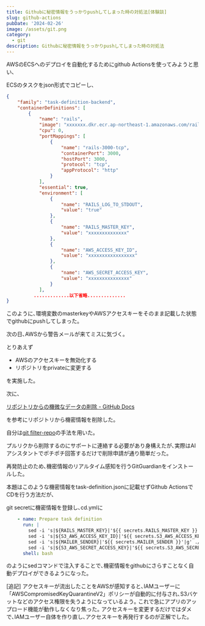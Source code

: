 ```yaml
---
title: Githubに秘密情報をうっかりpushしてしまった時の対処法[体験談]
slug: github-actions
pubDate: '2024-02-26'
image: /assets/git.png
category:
  - git
description: Githubに秘密情報をうっかりpushしてしまった時の対処法
---
```

AWSのECSへのデプロイを自動化するためにgithub Actionsを使ってみようと思い､

ECSのタスクをjson形式でコピーし､

```json
{
    "family": "task-definition-backend",
    "containerDefinitions": [
        {
            "name": "rails",
            "image": "xxxxxxx.dkr.ecr.ap-northeast-1.amazonaws.com/rails",
            "cpu": 0,
            "portMappings": [
                {
                    "name": "rails-3000-tcp",
                    "containerPort": 3000,
                    "hostPort": 3000,
                    "protocol": "tcp",
                    "appProtocol": "http"
                }
            ],
            "essential": true,
            "environment": [
                {
                    "name": "RAILS_LOG_TO_STDOUT",
                    "value": "true"
                },
                {
                    "name": "RAILS_MASTER_KEY",
                    "value": "xxxxxxxxxxxxxx"
                },
                {
                    "name": "AWS_ACCESS_KEY_ID",
                    "value": "xxxxxxxxxxxxxxxxx"
                },
                {
                    "name": "AWS_SECRET_ACCESS_KEY",
                    "value": "xxxxxxxxxxxxxxx"
                }
            ],
          .............以下省略..............
}
```

このように､環境変数のmasterkeyやAWSアクセスキーをそのまま記載した状態でgithubにpushしてしまった｡

次の日､AWSから警告メールが来てミスに気づく｡

とりあえず

- AWSのアクセスキーを無効化する
- リポジトリをprivateに変更する

を実施した｡

次に､

[リポジトリからの機微なデータの削除 - GitHub Docs](https://docs.github.com/ja/authentication/keeping-your-account-and-data-secure/removing-sensitive-data-from-a-repository)

を参考にリポジトリから機密情報を削除した｡

自分は[git filter-repo](https://docs.github.com/ja/authentication/keeping-your-account-and-data-secure/removing-sensitive-data-from-a-repository#using-git-filter-repo)の手法を用いた｡

プルリクから削除するのにサポートに連絡する必要があり身構えたが､実際はAIアシスタントでポチポチ回答するだけで削除申請が通り簡単だった｡

再発防止のため､機密情報のリアルタイム感知を行うGitGuardianをインストールした｡

本題はこのような機密情報をtask-definition.jsonに記載せずGithub ActionsでCDを行う方法だが､

git secretに機密情報を登録し､cd.ymlに
```yml
    - name: Prepare task definition
      run: |
        sed -i 's|${RAILS_MASTER_KEY}|'${{ secrets.RAILS_MASTER_KEY }}'|g' ./rails/task-definition.json
        sed -i 's|${S3_AWS_ACCESS_KEY_ID}|'${{ secrets.S3_AWS_ACCESS_KEY_ID }}'|g' ./rails/task-definition.json
        sed -i 's|${MAILER_SENDER}|'${{ secrets.MAILER_SENDER }}'|g' ./rails/task-definition.json
        sed -i 's|${S3_AWS_SECRET_ACCESS_KEY}|'${{ secrets.S3_AWS_SECRET_ACCESS_KEY }}'|g' ./rails/task-definition.json
      shell: bash
```
のようにsedコマンドで注入することで､機密情報をgithubにさらすことなく自動デプロイができるようになった｡

[追記]
アクセスキーが流出したことをAWSが感知すると､IAMユーザーに「AWSCompromisedKeyQuarantineV2」ポリシーが自動的に付与され､S3バケットなどのアクセス権限を失うようになっているよう｡
これで急にアプリのアップロード機能が動作しなくなり焦った｡
アクセスキーを変更するだけではダメで､IAMユーザー自体を作り直し､アクセスキーを再発行するのが正解でした｡
